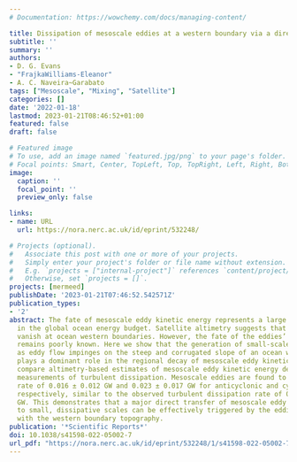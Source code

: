 ```yaml
---
# Documentation: https://wowchemy.com/docs/managing-content/

title: Dissipation of mesoscale eddies at a western boundary via a direct energy cascade
subtitle: ''
summary: ''
authors:
- D. G. Evans
- "FrajkaWilliams-Eleanor"
- A. C. Naveira~Garabato
tags: ["Mesoscale", "Mixing", "Satellite"]
categories: []
date: '2022-01-18'
lastmod: 2023-01-21T08:46:52+01:00
featured: false
draft: false

# Featured image
# To use, add an image named `featured.jpg/png` to your page's folder.
# Focal points: Smart, Center, TopLeft, Top, TopRight, Left, Right, BottomLeft, Bottom, BottomRight.
image:
  caption: ''
  focal_point: ''
  preview_only: false

links:
- name: URL
  url: https://nora.nerc.ac.uk/id/eprint/532248/

# Projects (optional).
#   Associate this post with one or more of your projects.
#   Simply enter your project's folder or file name without extension.
#   E.g. `projects = ["internal-project"]` references `content/project/deep-learning/index.md`.
#   Otherwise, set `projects = []`.
projects: [mermeed]
publishDate: '2023-01-21T07:46:52.542571Z'
publication_types:
- '2'
abstract: The fate of mesoscale eddy kinetic energy represents a large source of uncertainty
  in the global ocean energy budget. Satellite altimetry suggests that mesoscale eddies
  vanish at ocean western boundaries. However, the fate of the eddies’ kinetic energy
  remains poorly known. Here we show that the generation of small-scale turbulence
  as eddy flow impinges on the steep and corrugated slope of an ocean western boundary
  plays a dominant role in the regional decay of mesoscale eddy kinetic energy. We
  compare altimetry-based estimates of mesoscale eddy kinetic energy decline with
  measurements of turbulent dissipation. Mesoscale eddies are found to decay at a
  rate of 0.016 ± 0.012 GW and 0.023 ± 0.017 GW for anticyclonic and cyclonic eddies,
  respectively, similar to the observed turbulent dissipation rate of 0.020 ± 0.011
  GW. This demonstrates that a major direct transfer of mesoscale eddy kinetic energy
  to small, dissipative scales can be effectively triggered by the eddies’ interaction
  with the western boundary topography.
publication: '*Scientific Reports*'
doi: 10.1038/s41598-022-05002-7
url_pdf: "https://nora.nerc.ac.uk/id/eprint/532248/1/s41598-022-05002-7.pdf"
---
```

